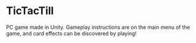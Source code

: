 # TicTacTill

PC game made in Unity. Gameplay instructions are on the main menu of the game, and card effects can be discovered by playing!

